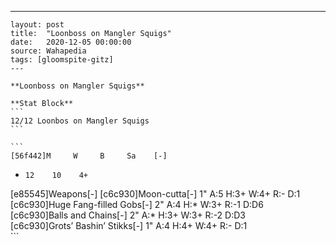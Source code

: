 ---
    layout: post
    title:  "Loonboss on Mangler Squigs"
    date:   2020-12-05 00:00:00
    source: Wahapedia
    tags: [gloomspite-gitz]
    ---
    
    **Loonboss on Mangler Squigs**
    
    **Stat Block**
    ```
    12/12 Loonbos on Mangler Squigs
    ```
    
    ```
    [56f442]M     W     B     Sa    [-]
*     12    10    4+    
[e85545]Weapons[-]
[c6c930]Moon-cutta[-]
1"     A:5    H:3+   W:4+   R:-    D:1   
[c6c930]Huge Fang-filled Gobs[-]
2"     A:4    H:*    W:3+   R:-1   D:D6  
[c6c930]Balls and Chains[-]
2"     A:*    H:3+   W:3+   R:-2   D:D3  
[c6c930]Grots’ Bashin’ Stikks[-]
1"     A:4    H:4+   W:4+   R:-    D:1   
    ```
    
    
    